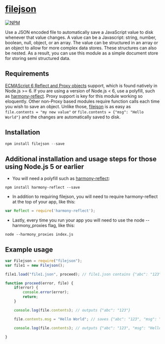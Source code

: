 # [filejson](https://github.com/bchr02/filejson)

[![NPM](https://nodei.co/npm/filejson.png?downloads=true&stars=true)](https://nodei.co/npm/filejson/)

Use a JSON encoded file to automatically save a JavaScript value to disk whenever that value changes. A value can be a Javascript: string, number, boolean, null, object, or an array. The value can be structured in an array or an object to allow for more complex data stores. These structures can also be nested. As a result, you can use this module as a simple document store for storing semi structured data.

## Requirements
[ECMAScript 6 Reflect and Proxy objects](https://developer.mozilla.org/en-US/docs/Web/JavaScript/Reference/Global_Objects/Proxy)  support, which is found natively in Node.js >= 6. If you are using a version of Node.js < 6, use a polyfill, such as [harmony-reflect](https://github.com/tvcutsem/harmony-reflect). Proxy support is key for this module working so eloquently. Other non-Proxy based modules require function calls each time you wish to save an object. Unlike those, [filejson](https://github.com/bchr02/filejson) is as easy as ```file.contents = "my new value"``` or ```file.contents = {"msg": "Hello World"}``` and the changes are automatically saved to disk.

## Installation

```javascript
npm install filejson --save
```

## Additional installation and usage steps for those using Node.js 5 or earlier

* You will need a polyfill such as [harmony-reflect](https://github.com/tvcutsem/harmony-reflect):
```
npm install harmony-reflect --save
```
* In addition to requiring filejson, you will need to require harmony-reflect at the top of your app, like this:
```javascript
var Reflect = require('harmony-reflect');
```
* Lastly, every time you run your app you will need to use the node --harmony_proxies flag, like this:
```
node --harmony_proxies index.js
```

## Example usage
```javascript
var Filejson = require("filejson");
var file1 = new Filejson();

file1.load("file1.json", proceed); // file1.json contains {"abc": "123"}

function proceed(error, file) {
    if(error) {
        console.error(error);
        return;
    }

    console.log(file.contents); // outputs {"abc": "123"}

    file.contents.msg = "Hello World"; // saves {"abc": "123", "msg": "Hello World"} to file1.json.

    console.log(file.contents); // outputs {"abc": "123", "msg": "Hello World"}

}
```
